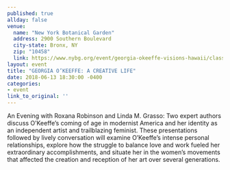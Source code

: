 ```yaml
---
published: true
allday: false
venue: 
  name: "New York Botanical Garden"
  address: 2900 Southern Boulevard 
  city-state: Bronx, NY
  zip: "10458"
  link: https://www.nybg.org/event/georgia-okeeffe-visions-hawaii/classes-talks/georgia-okeeffe-creative-life/
layout: event
title: "GEORGIA O’KEEFFE: A CREATIVE LIFE"
date: 2018-06-13 18:30:00 -0400
categories:
- event
link_to_original: ''
---
```

An Evening with Roxana Robinson and Linda M. Grasso: Two expert authors discuss O’Keeffe’s coming of age in modernist America and her identity as an independent artist and trailblazing feminist. These presentations followed by lively conversation will examine O’Keeffe’s intense personal relationships, explore how the struggle to balance love and work fueled her extraordinary accomplishments, and situate her in the women’s movements that affected the creation and reception of her art over several generations.